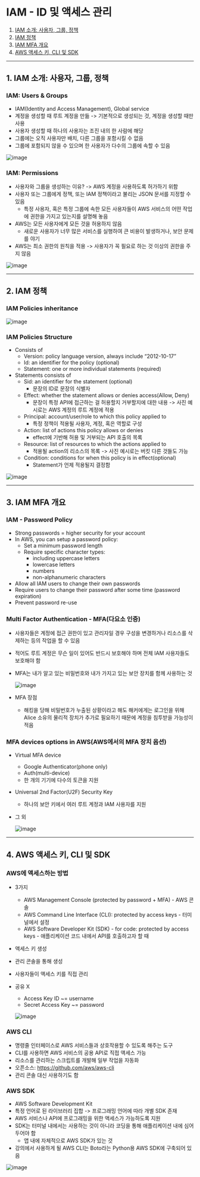 # IAM - ID 및 액세스 관리

1. [IAM 소개: 사용자, 그룹, 정책](#1-IAM-소개-사용자-그룹-정책)
2. [IAM 정책](#2-IAM-정책)
3. [IAM MFA 개요](#3-IAM-MFA-개요)
4. [AWS 액세스 키, CLI 및 SDK](#4-AWS-액세스-키-CLI-및-SDK)

---

## 1. IAM 소개: 사용자, 그룹, 정책

### IAM: Users & Groups
- IAM(Identity and Access Management), Global service
- 계정을 생성할 때 루트 계정을 만듦 -> 기본적으로 생성되는 것, 계정을 생성할 때만 사용
- 사용자 생성할 때 하나의 사용자는 조진 내의 한 사람에 해당
- 그룹에는 오직 사용자만 배치, 다른 그룹을 포함시킬 수 없음
- 그룹에 포함되지 않을 수 있으며 한 사용자가 다수의 그룹에 속할 수 있음

![image](https://github.com/seonwook97/Certificate/assets/92377162/0acd71e9-232f-4736-bf5c-65b64adeb8d1)

### IAM: Permissions
- 사용자와 그룹을 생성하는 이유? -> AWS 계정을 사용하도록 허가하기 위함
- 사용자 또는 그룹에게 정책, 또는 IAM 정책이라고 불리는 JSON 문서를 지정할 수 있음
  - 특정 사용자, 혹은 특정 그룹에 속한 모든 사용자들이 AWS 서비스의 어떤 작업에 권한을 가지고 있는지를 설명해 놓음
- AWS는 모든 사용자에게 모든 것을 허용하지 않음
  - 새로운 사용자가 너무 많은 서비스를 실행하여 큰 비용이 발생하거나, 보안 문제를 야기
- AWS는 최소 권한의 원칙을 적용 -> 사용자가 꼭 필요로 하는 것 이상의 권한을 주지 않음

![image](https://github.com/seonwook97/Certificate/assets/92377162/0417f110-e304-42ee-871b-822be98daeae)

---

## 2. IAM 정책

### IAM Policies inheritance

![image](https://github.com/seonwook97/Certificate/assets/92377162/abdddf46-e764-43db-8a6f-8499cadc1ed6)

### IAM Policies Structure
- Consists of
  - Version: policy language version, always include “2012-10-17”
  - Id: an identifier for the policy (optional)
  - Statement: one or more individual statements (required)
- Statements consists of
  - Sid: an identifier for the statement (optional)
    - 문장의 ID로 문장의 식별자
  - Effect: whether the statement allows or denies access(Allow, Deny)
    - 문장이 특정 API에 접근하는 걸 허용할지 거부할지에 대한 내용 -> 사진 예시로는 AWS 계정의 루트 계정에 적용
  - Principal: account/user/role to which this policy applied to
    - 특정 정책이 적용될 사용자, 계정, 혹은 역할로 구성
  - Action: list of actions this policy allows or denies
    - effect에 기반해 허용 및 거부되는 API 호출의 목록
  - Resource: list of resources to which the actions applied to
    - 적용될 action의 리소스의 목록 -> 사진 예시로는 버킷 다른 것들도 가능
  - Condition: conditions for when this policy is in effect(optional)
    - Statement가 언제 적용될지 결정함 

![image](https://github.com/seonwook97/Certificate/assets/92377162/e7c8fc54-a0a5-431b-b791-3f0cba93b05e)

---

## 3. IAM MFA 개요

### IAM - Password Policy
- Strong passwords = higher security for your account
- In AWS, you can setup a password policy:
  - Set a minimum password length
  - Require specific character types:
    - including uppercase letters
    - lowercase letters
    - numbers
    - non-alphanumeric characters
- Allow all IAM users to change their own passwords
- Require users to change their password after some time (password expiration)
- Prevent password re-use

### Multi Factor Authentication - MFA(다요소 인증)
- 사용자들은 계정에 접근 권한이 있고 관리자일 경우 구성을 변경하거나 리소스를 삭제하는 등의 작업을 할 수 있음
- 적어도 루트 계정은 무슨 일이 있어도 반드시 보호해야 하며 전체 IAM 사용자들도 보호해야 함
- MFA는 내가 알고 있는 비밀번호와 내가 가지고 있는 보안 장치를 함께 사용하는 것

  ![image](https://github.com/seonwook97/Certificate/assets/92377162/268ab999-c399-48af-961c-590917e6469e)

- MFA 장점
  - 해킹을 당해 비밀번호가 누출된 상황이라고 해도 해커에게는 로그인을 위해 Alice 소유의 물리적 장치가 추가로 필요하기 때문에 계정을 침투받을 가능성이 적음

### MFA devices options in AWS(AWS에서의 MFA 장치 옵션)
- Virtual MFA device
  - Google Authenticator(phone only)
  - Auth(multi-device)
  - 한 개의 기기에 다수의 토큰을 지원
- Universal 2nd Factor(U2F) Security Key
  - 하나의 보안 키에서 여러 루트 계정과 IAM 사용자를 지원
- 그 외

  ![image](https://github.com/seonwook97/Certificate/assets/92377162/6b081528-af92-4f49-8f67-fd939abeaf4e)

---

## 4. AWS 액세스 키, CLI 및 SDK

### AWS에 액세스하는 방법
- 3가지
  - AWS Management Console (protected by password + MFA) - AWS 콘솔
  - AWS Command Line Interface (CLI): protected by access keys - 터미널에서 설정
  - AWS Software Developer Kit (SDK) - for code: protected by access keys - 애플리케이션 코드 내에서 API를 호출하고자 할 때
- 액세스 키 생성
- 관리 콘솔을 통해 생성
- 사용자들이 액세스 키를 직접 관리
- 공유 X
  - Access Key ID ~= username
  - Secret Access Key ~= password

  ![image](https://github.com/seonwook97/Certificate/assets/92377162/9b515dce-8b0c-43d6-b25f-8c814452fe8e)

### AWS CLI
- 명령줄 인터페이스로 AWS 서비스들과 상호작용할 수 있도록 해주는 도구
- CLI를 사용하면 AWS 서비스의 공용 API로 직접 액세스 가능
- 리소스를 관리하는 스크립트를 개발해 일부 작업을 자동화
- 오픈소스: https://github.com/aws/aws-cli
- 관리 콘솔 대신 사용하기도 함

### AWS SDK
- AWS Software Development Kit
- 특정 언어로 된 라이브러리 집합 -> 프로그래밍 언어에 따라 개별 SDK 존재
- AWS 서비스나 API에 프로그래밍을 위한 액세스가 가능하도록 지원
- SDK는 터미널 내에서는 사용하는 것이 아니라 코딩을 통해 애플리케이션 내에 심어두어야 함
  - 앱 내에 자체적으로 AWS SDK가 있는 것
- 강의에서 사용하게 될 AWS CLI는 Boto라는 Python용 AWS SDK에 구축되어 있음

![image](https://github.com/seonwook97/Certificate/assets/92377162/e26d7963-27cd-4674-94b3-20c19a189910)
